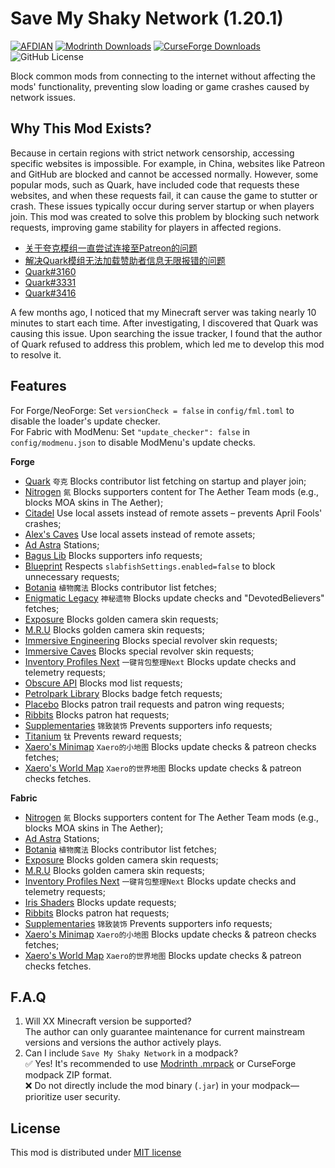 # Save My Shaky Network (1.20.1)

[![AFDIAN](https://img.shields.io/badge/%E7%88%B1%E5%8F%91%E7%94%B5-Gizmo-%23946ce6)](https://afdian.com/a/gizmo)
[![Modrinth Downloads](https://img.shields.io/modrinth/dt/oXzIQwRj?logo=modrinth&label=Modrinth)](https://modrinth.com/mod/oXzIQwRj)
[![CurseForge Downloads](https://img.shields.io/curseforge/dt/1129397?logo=curseforge&label=CurseForge)](https://www.curseforge.com/minecraft/mc-mods/smsn)
![GitHub License](https://img.shields.io/github/license/gizmo-ds/smsn-mod?style=flat&label=License)

Block common mods from connecting to the internet without affecting the mods' functionality, preventing slow loading or
game crashes caused by network issues.

## Why This Mod Exists?

Because in certain regions with strict network censorship, accessing specific websites is impossible. For example, in
China, websites like Patreon and GitHub are blocked and cannot be accessed normally. However, some popular mods, such as
Quark, have included code that requests these websites, and when these requests fail, it can cause the game to stutter
or crash. These issues typically occur during server startup or when players join. This mod was created to solve this
problem by blocking such network requests, improving game stability for players in affected regions.

- [关于夸克模组一直尝试连接至Patreon的问题](https://www.bilibili.com/video/BV14E421u7Kt/)
- [解决Quark模组无法加载赞助者信息无限报错的问题](https://www.bilibili.com/read/cv13814407/)
- [Quark#3160](https://github.com/VazkiiMods/Quark/issues/3160)
- [Quark#3331](https://github.com/VazkiiMods/Quark/issues/3331)
- [Quark#3416](https://github.com/VazkiiMods/Quark/issues/3416)

A few months ago, I noticed that my Minecraft server was taking nearly 10 minutes to start each time. After
investigating, I discovered that Quark was causing this issue. Upon searching the issue tracker, I found that the author
of Quark refused to address this problem, which led me to develop this mod to resolve it.

## Features

For Forge/NeoForge: Set `versionCheck = false` in `config/fml.toml` to disable the loader's update checker.  
For Fabric with ModMenu: Set `"update_checker": false` in `config/modmenu.json` to disable ModMenu's update checks.

**Forge**

- [Quark](https://www.curseforge.com/minecraft/mc-mods/quark "4.0-458") `夸克` Blocks contributor list fetching on
  startup and player join;
- [Nitrogen](https://github.com/The-Aether-Team/Nitrogen "1.20.1-1.0.11-neoforge") `氮` Blocks supporters content for
  The Aether Team mods (e.g., blocks MOA skins in The Aether);
- [Citadel](https://www.curseforge.com/minecraft/mc-mods/citadel "2.5.4") Use local assets instead of remote assets –
  prevents April Fools' crashes;
- [Alex's Caves](https://www.curseforge.com/minecraft/mc-mods/alexs-caves "1.1.4") Use local assets instead of remote
  assets;
- [Ad Astra](https://www.curseforge.com/minecraft/mc-mods/ad-astra "1.15.18") Stations;
- [Bagus Lib](https://www.curseforge.com/minecraft/mc-mods/bagus-lib "1.20.1-5.3.0") Blocks supporters info requests;
- [Blueprint](https://www.curseforge.com/minecraft/mc-mods/blueprint "1.20.1-7.1.0") Respects
  `slabfishSettings.enabled=false` to block unnecessary requests;
- [Botania](https://www.curseforge.com/minecraft/mc-mods/botania "1.20.1-446-FORGE") `植物魔法` Blocks contributor
  list fetches;
- [Enigmatic Legacy](https://www.curseforge.com/minecraft/mc-mods/enigmatic-legacy "2.29.0") `神秘遗物` Blocks update
  checks and "DevotedBelievers" fetches;
- [Exposure](https://www.curseforge.com/minecraft/mc-mods/exposure "1.7.15") Blocks golden camera skin requests;
- [M.R.U](https://www.curseforge.com/minecraft/mc-mods/mru "1.0.0+1.20.1-forge") Blocks golden camera skin requests;
- [Immersive Engineering](https://www.curseforge.com/minecraft/mc-mods/enigmatic-legacy "2.29.0") Blocks special
  revolver skin requests;
- [Immersive Caves](https://www.curseforge.com/minecraft/mc-mods/immersive-caves "1.4.1") Blocks special revolver skin
  requests;
- [Inventory Profiles Next](https://www.curseforge.com/minecraft/mc-mods/inventory-profiles-next "forge-1.20.1-1.10.11")
  `一键背包整理Next` Blocks update checks and telemetry requests;
- [Obscure API](https://www.curseforge.com/minecraft/mc-mods/obscure-api "15") Blocks mod list requests;
- [Petrolpark Library](https://www.curseforge.com/minecraft/mc-mods/petrolpark-library "1.20.1-1.0.6") Blocks badge
  fetch requests;
- [Placebo](https://www.curseforge.com/minecraft/mc-mods/placebo "1.20.1-8.6.0") Blocks patron trail requests and patron
  wing requests;
- [Ribbits](https://www.curseforge.com/minecraft/mc-mods/ribbits "3.0.2") Blocks patron hat requests;
- [Supplementaries](https://www.curseforge.com/minecraft/mc-mods/supplementaries "1.20-3.1.10") `锦致装饰` Prevents
  supporters info requests;
- [Titanium](https://www.curseforge.com/minecraft/mc-mods/titanium "1.20.1-3.8.23") `钛` Prevents reward requests;
- [Xaero's Minimap](https://www.curseforge.com/minecraft/mc-mods/xaeros-minimap "24.2.0_Forge_1.20") `Xaero的小地图`
  Blocks update checks & patreon checks fetches;
- [Xaero's World Map](https://www.curseforge.com/minecraft/mc-mods/xaeros-world-map "1.38.8_Forge_1.20") `Xaero的世界地图`
  Blocks update checks & patreon checks fetches.

**Fabric**

- [Nitrogen](https://github.com/The-Aether-Team/Nitrogen "1.20.1-1.0.15-fabric") `氮` Blocks supporters content for
  The Aether Team mods (e.g., blocks MOA skins in The Aether);
- [Ad Astra](https://www.curseforge.com/minecraft/mc-mods/ad-astra "1.15.18") Stations;
- [Botania](https://www.curseforge.com/minecraft/mc-mods/botania "1.20.1-446-FABRIC") `植物魔法` Blocks contributor
  list fetches;
- [Exposure](https://www.curseforge.com/minecraft/mc-mods/exposure "1.7.15") Blocks golden camera skin requests;
- [M.R.U](https://www.curseforge.com/minecraft/mc-mods/mru "1.0.0+1.20.1-fabric") Blocks golden camera skin requests;
- [Inventory Profiles Next](https://www.curseforge.com/minecraft/mc-mods/inventory-profiles-next "fabric-1.20.1-1.10.11")
  `一键背包整理Next` Blocks update checks and telemetry requests;
- [Iris Shaders](https://www.curseforge.com/minecraft/mc-mods/irisshaders "1.6.4+1.20") Blocks update requests;
- [Ribbits](https://www.curseforge.com/minecraft/mc-mods/ribbits "3.0.2") Blocks patron hat requests;
- [Supplementaries](https://www.curseforge.com/minecraft/mc-mods/supplementaries "1.20-3.1.10") `锦致装饰` Prevents
  supporters info requests;
- [Xaero's Minimap](https://www.curseforge.com/minecraft/mc-mods/xaeros-minimap "24.2.0_Fabric_1.20") `Xaero的小地图`
  Blocks update checks & patreon checks fetches;
- [Xaero's World Map](https://www.curseforge.com/minecraft/mc-mods/xaeros-world-map "1.38.8_Fabric_1.20") `Xaero的世界地图`
  Blocks update checks & patreon checks fetches.

## F.A.Q

1. Will XX Minecraft version be supported?  
   The author can only guarantee maintenance for current mainstream versions and versions the author actively plays.
2. Can I include `Save My Shaky Network` in a modpack?  
   ✅ Yes! It's recommended to
   use [Modrinth .mrpack](https://support.modrinth.com/en/articles/8802351-modrinth-modpack-format-mrpack) or CurseForge
   modpack ZIP format.  
   ❌ Do not directly include the mod binary (`.jar`) in your modpack—prioritize user security.

## License

This mod is distributed under [MIT license](https://github.com/gizmo-ds/smsn-mod/blob/1.20.1/LICENSE)
